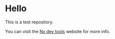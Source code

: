 # Hello

This is a test repository.

You can visit the [Nx dev tools](https://nx.dev) website for more info.